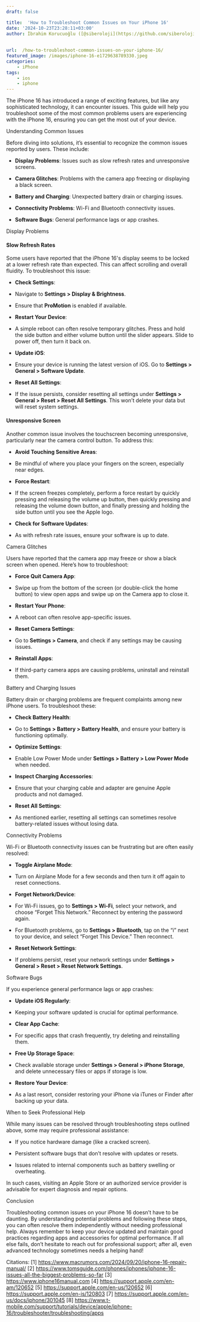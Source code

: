 ```yaml
---
draft: false

title:  'How to Troubleshoot Common Issues on Your iPhone 16'
date: '2024-10-23T23:28:11+03:00'
author: İbrahim Korucuoğlu ([@siberoloji](https://github.com/siberoloji))
 
 
url:  /how-to-troubleshoot-common-issues-on-your-iphone-16/
featured_image: /images/iphone-16-e1729638789330.jpeg
categories:
    - iPhone
tags:
    - ios
    - iphone
---
```



The iPhone 16 has introduced a range of exciting features, but like any sophisticated technology, it can encounter issues. This guide will help you troubleshoot some of the most common problems users are experiencing with the iPhone 16, ensuring you can get the most out of your device.



Understanding Common Issues



Before diving into solutions, it’s essential to recognize the common issues reported by users. These include:


* **Display Problems**: Issues such as slow refresh rates and unresponsive screens.

* **Camera Glitches**: Problems with the camera app freezing or displaying a black screen.

* **Battery and Charging**: Unexpected battery drain or charging issues.

* **Connectivity Problems**: Wi-Fi and Bluetooth connectivity issues.

* **Software Bugs**: General performance lags or app crashes.




Display Problems


#### Slow Refresh Rates



Some users have reported that the iPhone 16's display seems to be locked at a lower refresh rate than expected. This can affect scrolling and overall fluidity. To troubleshoot this issue:


* **Check Settings**:



* Navigate to **Settings > Display &amp; Brightness**.

* Ensure that **ProMotion** is enabled if available.



* **Restart Your Device**:



* A simple reboot can often resolve temporary glitches. Press and hold the side button and either volume button until the slider appears. Slide to power off, then turn it back on.



* **Update iOS**:



* Ensure your device is running the latest version of iOS. Go to **Settings > General > Software Update**.



* **Reset All Settings**:



* If the issue persists, consider resetting all settings under **Settings > General > Reset > Reset All Settings**. This won’t delete your data but will reset system settings.



#### Unresponsive Screen



Another common issue involves the touchscreen becoming unresponsive, particularly near the camera control button. To address this:


* **Avoid Touching Sensitive Areas**:



* Be mindful of where you place your fingers on the screen, especially near edges.



* **Force Restart**:



* If the screen freezes completely, perform a force restart by quickly pressing and releasing the volume up button, then quickly pressing and releasing the volume down button, and finally pressing and holding the side button until you see the Apple logo.



* **Check for Software Updates**:



* As with refresh rate issues, ensure your software is up to date.




Camera Glitches



Users have reported that the camera app may freeze or show a black screen when opened. Here’s how to troubleshoot:


* **Force Quit Camera App**:



* Swipe up from the bottom of the screen (or double-click the home button) to view open apps and swipe up on the Camera app to close it.



* **Restart Your Phone**:



* A reboot can often resolve app-specific issues.



* **Reset Camera Settings**:



* Go to **Settings > Camera**, and check if any settings may be causing issues.



* **Reinstall Apps**:



* If third-party camera apps are causing problems, uninstall and reinstall them.




Battery and Charging Issues



Battery drain or charging problems are frequent complaints among new iPhone users. To troubleshoot these:


* **Check Battery Health**:



* Go to **Settings > Battery > Battery Health**, and ensure your battery is functioning optimally.



* **Optimize Settings**:



* Enable Low Power Mode under **Settings > Battery > Low Power Mode** when needed.



* **Inspect Charging Accessories**:



* Ensure that your charging cable and adapter are genuine Apple products and not damaged.



* **Reset All Settings**:



* As mentioned earlier, resetting all settings can sometimes resolve battery-related issues without losing data.




Connectivity Problems



Wi-Fi or Bluetooth connectivity issues can be frustrating but are often easily resolved:


* **Toggle Airplane Mode**:



* Turn on Airplane Mode for a few seconds and then turn it off again to reset connections.



* **Forget Network/Device**:



* For Wi-Fi issues, go to **Settings > Wi-Fi**, select your network, and choose “Forget This Network.” Reconnect by entering the password again.

* For Bluetooth problems, go to **Settings > Bluetooth**, tap on the “i” next to your device, and select “Forget This Device.” Then reconnect.



* **Reset Network Settings**:



* If problems persist, reset your network settings under **Settings > General > Reset > Reset Network Settings**.




Software Bugs



If you experience general performance lags or app crashes:


* **Update iOS Regularly**:



* Keeping your software updated is crucial for optimal performance.



* **Clear App Cache**:



* For specific apps that crash frequently, try deleting and reinstalling them.



* **Free Up Storage Space**:



* Check available storage under **Settings > General > iPhone Storage**, and delete unnecessary files or apps if storage is low.



* **Restore Your Device**:



* As a last resort, consider restoring your iPhone via iTunes or Finder after backing up your data.




When to Seek Professional Help



While many issues can be resolved through troubleshooting steps outlined above, some may require professional assistance:


* If you notice hardware damage (like a cracked screen).

* Persistent software bugs that don’t resolve with updates or resets.

* Issues related to internal components such as battery swelling or overheating.




In such cases, visiting an Apple Store or an authorized service provider is advisable for expert diagnosis and repair options.



Conclusion



Troubleshooting common issues on your iPhone 16 doesn’t have to be daunting. By understanding potential problems and following these steps, you can often resolve them independently without needing professional help. Always remember to keep your device updated and maintain good practices regarding apps and accessories for optimal performance. If all else fails, don’t hesitate to reach out for professional support; after all, even advanced technology sometimes needs a helping hand!



Citations: [1] https://www.macrumors.com/2024/09/20/iphone-16-repair-manual/ [2] https://www.tomsguide.com/phones/iphones/iphone-16-issues-all-the-biggest-problems-so-far [3] https://www.iphone16manual.com [4] https://support.apple.com/en-am/120652 [5] https://support.apple.com/en-us/120652 [6] https://support.apple.com/en-is/120803 [7] https://support.apple.com/en-us/docs/iphone/301045 [8] https://www.t-mobile.com/support/tutorials/device/apple/iphone-16/troubleshooter/troubleshooting/apps
